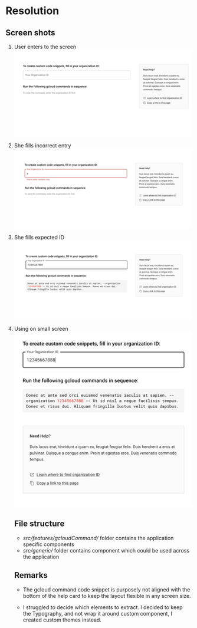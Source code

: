 # Resolution

## Screen shots

1. User enters to the screen
   ![User enters to the screen](screen1.jpg)

2. She fills incorrect entry
   ![She fills incorrect entry](screen2.jpg)

3. She fills expected ID
   ![She fills expected ID](screen3.jpg)

4. Using on small screen
   ![Using on small screen](screen4.jpg)

   ## File structure

   - _src/features/gcloudCommand/_ folder contains the application specific components
   - _src/generic/_ folder contains component which could be used across the application

   ## Remarks

   - The gcloud command code snippet is purposely not aligned with the bottom of the help card to keep the layout flexible in any screen size.

   - I struggled to decide which elements to extract. I decided to keep the Typography, and not wrap it around custom component, I created custom themes instead.
